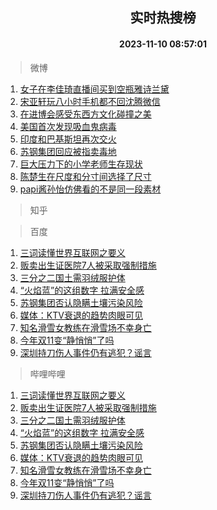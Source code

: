 <div align="center"><h2>实时热搜榜</h2><h4>2023-11-10 08:57:01</h4></div>

> 微博  

1. [女子在李佳琦直播间买到空瓶雅诗兰黛](https://s.weibo.com/weibo?q=%23%E5%A5%B3%E5%AD%90%E5%9C%A8%E6%9D%8E%E4%BD%B3%E7%90%A6%E7%9B%B4%E6%92%AD%E9%97%B4%E4%B9%B0%E5%88%B0%E7%A9%BA%E7%93%B6%E9%9B%85%E8%AF%97%E5%85%B0%E9%BB%9B%23&t=31&band_rank=1&Refer=top)<br />
2. [宋亚轩玩八小时手机都不回沈腾微信](https://s.weibo.com/weibo?q=%23%E5%AE%8B%E4%BA%9A%E8%BD%A9%E7%8E%A9%E5%85%AB%E5%B0%8F%E6%97%B6%E6%89%8B%E6%9C%BA%E9%83%BD%E4%B8%8D%E5%9B%9E%E6%B2%88%E8%85%BE%E5%BE%AE%E4%BF%A1%23&t=31&band_rank=2&Refer=top)<br />
3. [在进博会感受东西方文化碰撞之美](https://s.weibo.com/weibo?q=%23%E5%9C%A8%E8%BF%9B%E5%8D%9A%E4%BC%9A%E6%84%9F%E5%8F%97%E4%B8%9C%E8%A5%BF%E6%96%B9%E6%96%87%E5%8C%96%E7%A2%B0%E6%92%9E%E4%B9%8B%E7%BE%8E%23&t=31&band_rank=3&Refer=top)<br />
4. [美国首次发现吸血鬼病毒](https://s.weibo.com/weibo?q=%23%E7%BE%8E%E5%9B%BD%E9%A6%96%E6%AC%A1%E5%8F%91%E7%8E%B0%E5%90%B8%E8%A1%80%E9%AC%BC%E7%97%85%E6%AF%92%23&t=31&band_rank=4&Refer=top)<br />
5. [印度和巴基斯坦再次交火](https://s.weibo.com/weibo?q=%23%E5%8D%B0%E5%BA%A6%E5%92%8C%E5%B7%B4%E5%9F%BA%E6%96%AF%E5%9D%A6%E5%86%8D%E6%AC%A1%E4%BA%A4%E7%81%AB%23&t=31&band_rank=5&Refer=top)<br />
6. [苏钢集团回应被指卖毒地](https://s.weibo.com/weibo?q=%23%E8%8B%8F%E9%92%A2%E9%9B%86%E5%9B%A2%E5%9B%9E%E5%BA%94%E8%A2%AB%E6%8C%87%E5%8D%96%E6%AF%92%E5%9C%B0%23&t=31&band_rank=6&Refer=top)<br />
7. [巨大压力下的小学老师生存现状](https://s.weibo.com/weibo?q=%23%E5%B7%A8%E5%A4%A7%E5%8E%8B%E5%8A%9B%E4%B8%8B%E7%9A%84%E5%B0%8F%E5%AD%A6%E8%80%81%E5%B8%88%E7%94%9F%E5%AD%98%E7%8E%B0%E7%8A%B6%23&t=31&band_rank=7&Refer=top)<br />
8. [陈楚生在尺度和分寸间选择了尺寸](https://s.weibo.com/weibo?q=%23%E9%99%88%E6%A5%9A%E7%94%9F%E5%9C%A8%E5%B0%BA%E5%BA%A6%E5%92%8C%E5%88%86%E5%AF%B8%E9%97%B4%E9%80%89%E6%8B%A9%E4%BA%86%E5%B0%BA%E5%AF%B8%23&t=31&band_rank=8&Refer=top)<br />
9. [papi酱孙怡仿佛看的不是同一段素材](https://s.weibo.com/weibo?q=%23papi%E9%85%B1%E5%AD%99%E6%80%A1%E4%BB%BF%E4%BD%9B%E7%9C%8B%E7%9A%84%E4%B8%8D%E6%98%AF%E5%90%8C%E4%B8%80%E6%AE%B5%E7%B4%A0%E6%9D%90%23&t=31&band_rank=9&Refer=top)<br />

> 知乎  


> 百度  

1. [三词读懂世界互联网之要义](https://www.baidu.com/s?wd=%E4%B8%89%E8%AF%8D%E8%AF%BB%E6%87%82%E4%B8%96%E7%95%8C%E4%BA%92%E8%81%94%E7%BD%91%E4%B9%8B%E8%A6%81%E4%B9%89&sa=fyb_news&rsv_dl=fyb_news)<br />
2. [贩卖出生证医院7人被采取强制措施](https://www.baidu.com/s?wd=%E8%B4%A9%E5%8D%96%E5%87%BA%E7%94%9F%E8%AF%81%E5%8C%BB%E9%99%A27%E4%BA%BA%E8%A2%AB%E9%87%87%E5%8F%96%E5%BC%BA%E5%88%B6%E6%8E%AA%E6%96%BD&sa=fyb_news&rsv_dl=fyb_news)<br />
3. [三分之二国土需羽绒服护体](https://www.baidu.com/s?wd=%E4%B8%89%E5%88%86%E4%B9%8B%E4%BA%8C%E5%9B%BD%E5%9C%9F%E9%9C%80%E7%BE%BD%E7%BB%92%E6%9C%8D%E6%8A%A4%E4%BD%93&sa=fyb_news&rsv_dl=fyb_news)<br />
4. [“火焰蓝”的这组数字 拉满安全感](https://www.baidu.com/s?wd=%E2%80%9C%E7%81%AB%E7%84%B0%E8%93%9D%E2%80%9D%E7%9A%84%E8%BF%99%E7%BB%84%E6%95%B0%E5%AD%97+%E6%8B%89%E6%BB%A1%E5%AE%89%E5%85%A8%E6%84%9F&sa=fyb_news&rsv_dl=fyb_news)<br />
5. [苏钢集团否认隐瞒土壤污染风险](https://www.baidu.com/s?wd=%E8%8B%8F%E9%92%A2%E9%9B%86%E5%9B%A2%E5%90%A6%E8%AE%A4%E9%9A%90%E7%9E%92%E5%9C%9F%E5%A3%A4%E6%B1%A1%E6%9F%93%E9%A3%8E%E9%99%A9&sa=fyb_news&rsv_dl=fyb_news)<br />
6. [媒体：KTV衰退的趋势肉眼可见](https://www.baidu.com/s?wd=%E5%AA%92%E4%BD%93%EF%BC%9AKTV%E8%A1%B0%E9%80%80%E7%9A%84%E8%B6%8B%E5%8A%BF%E8%82%89%E7%9C%BC%E5%8F%AF%E8%A7%81&sa=fyb_news&rsv_dl=fyb_news)<br />
7. [知名滑雪女教练在滑雪场不幸身亡](https://www.baidu.com/s?wd=%E7%9F%A5%E5%90%8D%E6%BB%91%E9%9B%AA%E5%A5%B3%E6%95%99%E7%BB%83%E5%9C%A8%E6%BB%91%E9%9B%AA%E5%9C%BA%E4%B8%8D%E5%B9%B8%E8%BA%AB%E4%BA%A1&sa=fyb_news&rsv_dl=fyb_news)<br />
8. [今年双11变“静悄悄”了吗](https://www.baidu.com/s?wd=%E4%BB%8A%E5%B9%B4%E5%8F%8C11%E5%8F%98%E2%80%9C%E9%9D%99%E6%82%84%E6%82%84%E2%80%9D%E4%BA%86%E5%90%97&sa=fyb_news&rsv_dl=fyb_news)<br />
9. [深圳持刀伤人事件仍有逃犯？谣言](https://www.baidu.com/s?wd=%E6%B7%B1%E5%9C%B3%E6%8C%81%E5%88%80%E4%BC%A4%E4%BA%BA%E4%BA%8B%E4%BB%B6%E4%BB%8D%E6%9C%89%E9%80%83%E7%8A%AF%EF%BC%9F%E8%B0%A3%E8%A8%80&sa=fyb_news&rsv_dl=fyb_news)<br />

> 哔哩哔哩  

1. [三词读懂世界互联网之要义](https://www.baidu.com/s?wd=%E4%B8%89%E8%AF%8D%E8%AF%BB%E6%87%82%E4%B8%96%E7%95%8C%E4%BA%92%E8%81%94%E7%BD%91%E4%B9%8B%E8%A6%81%E4%B9%89&sa=fyb_news&rsv_dl=fyb_news)<br />
2. [贩卖出生证医院7人被采取强制措施](https://www.baidu.com/s?wd=%E8%B4%A9%E5%8D%96%E5%87%BA%E7%94%9F%E8%AF%81%E5%8C%BB%E9%99%A27%E4%BA%BA%E8%A2%AB%E9%87%87%E5%8F%96%E5%BC%BA%E5%88%B6%E6%8E%AA%E6%96%BD&sa=fyb_news&rsv_dl=fyb_news)<br />
3. [三分之二国土需羽绒服护体](https://www.baidu.com/s?wd=%E4%B8%89%E5%88%86%E4%B9%8B%E4%BA%8C%E5%9B%BD%E5%9C%9F%E9%9C%80%E7%BE%BD%E7%BB%92%E6%9C%8D%E6%8A%A4%E4%BD%93&sa=fyb_news&rsv_dl=fyb_news)<br />
4. [“火焰蓝”的这组数字 拉满安全感](https://www.baidu.com/s?wd=%E2%80%9C%E7%81%AB%E7%84%B0%E8%93%9D%E2%80%9D%E7%9A%84%E8%BF%99%E7%BB%84%E6%95%B0%E5%AD%97+%E6%8B%89%E6%BB%A1%E5%AE%89%E5%85%A8%E6%84%9F&sa=fyb_news&rsv_dl=fyb_news)<br />
5. [苏钢集团否认隐瞒土壤污染风险](https://www.baidu.com/s?wd=%E8%8B%8F%E9%92%A2%E9%9B%86%E5%9B%A2%E5%90%A6%E8%AE%A4%E9%9A%90%E7%9E%92%E5%9C%9F%E5%A3%A4%E6%B1%A1%E6%9F%93%E9%A3%8E%E9%99%A9&sa=fyb_news&rsv_dl=fyb_news)<br />
6. [媒体：KTV衰退的趋势肉眼可见](https://www.baidu.com/s?wd=%E5%AA%92%E4%BD%93%EF%BC%9AKTV%E8%A1%B0%E9%80%80%E7%9A%84%E8%B6%8B%E5%8A%BF%E8%82%89%E7%9C%BC%E5%8F%AF%E8%A7%81&sa=fyb_news&rsv_dl=fyb_news)<br />
7. [知名滑雪女教练在滑雪场不幸身亡](https://www.baidu.com/s?wd=%E7%9F%A5%E5%90%8D%E6%BB%91%E9%9B%AA%E5%A5%B3%E6%95%99%E7%BB%83%E5%9C%A8%E6%BB%91%E9%9B%AA%E5%9C%BA%E4%B8%8D%E5%B9%B8%E8%BA%AB%E4%BA%A1&sa=fyb_news&rsv_dl=fyb_news)<br />
8. [今年双11变“静悄悄”了吗](https://www.baidu.com/s?wd=%E4%BB%8A%E5%B9%B4%E5%8F%8C11%E5%8F%98%E2%80%9C%E9%9D%99%E6%82%84%E6%82%84%E2%80%9D%E4%BA%86%E5%90%97&sa=fyb_news&rsv_dl=fyb_news)<br />
9. [深圳持刀伤人事件仍有逃犯？谣言](https://www.baidu.com/s?wd=%E6%B7%B1%E5%9C%B3%E6%8C%81%E5%88%80%E4%BC%A4%E4%BA%BA%E4%BA%8B%E4%BB%B6%E4%BB%8D%E6%9C%89%E9%80%83%E7%8A%AF%EF%BC%9F%E8%B0%A3%E8%A8%80&sa=fyb_news&rsv_dl=fyb_news)<br />
